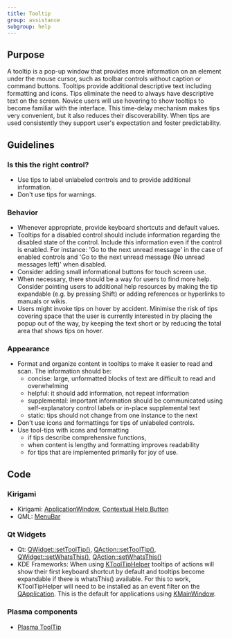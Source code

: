 ```yaml
---
title: Tooltip
group: assistance
subgroup: help
---
```


Purpose
-------

A tooltip is a pop-up window that provides more information on an
element under the mouse cursor, such as toolbar controls without caption
or command buttons. Tooltips provide additional descriptive text
including formatting and icons. Tips eliminate the need to always have
descriptive text on the screen. Novice users will use hovering to show
tooltips to become familiar with the interface. This time-delay
mechanism makes tips very convenient, but it also reduces their
discoverability. When tips are used consistently they support user's
expectation and foster predictability.

Guidelines
----------

### Is this the right control?

-   Use tips to label unlabeled controls and to provide additional
    information.
-   Don't use tips for warnings.

### Behavior

-   Whenever appropriate, provide keyboard shortcuts and default values.
-   Tooltips for a disabled control should include information regarding
    the disabled state of the control. Include this information even if
    the control is enabled. For instance: 'Go to the next unread
    message' in the case of enabled controls and 'Go to the next
    unread message (No unread messages left)' when disabled.
-   Consider adding small informational buttons for touch screen use.
-   When necessary, there should be a way for users to find more help.
    Consider pointing users to additional help resources
    by making the tip expandable (e.g. by pressing Shift) or adding
    references or hyperlinks to manuals or wikis.
-   Users might invoke tips on hover by accident. Minimise the risk of
    tips covering space that the user is currently interested in by
    placing the popup out of the way, by keeping the text short or by
    reducing the total area that shows tips on hover.

### Appearance

-   Format and organize content in tooltips to make it easier to read
    and scan. The information should be:
    -   concise: large, unformatted blocks of text are difficult to read
        and overwhelming
    -   helpful: it should add information, not repeat information
    -   supplemental: important information should be communicated using
        self-explanatory control labels or in-place supplemental text
    -   static: tips should not change from one instance to the next
-   Don't use icons and formattings for tips of unlabeled controls.
-   Use tool-tips with icons and formatting
    -   if tips describe comprehensive functions,
    -   when content is lengthy and formatting improves readability
    -   for tips that are implemented primarily for joy of use.

Code
----

### Kirigami

- Kirigami: [ApplicationWindow](docs:kirigami2;ApplicationWindow), [Contextual Help Button](https://api.kde.org/frameworks/kdeclarative/html/classorg_1_1kde_1_1kcm_1_1ContextualHelpButton.html)
- QML: [MenuBar](https://doc.qt.io/qt-5/qml-qtquick-controls-menubar.html)

### Qt Widgets

- Qt: [QWidget::setToolTip()](https://doc.qt.io/qt-6/qwidget.html#toolTip-prop), [QAction::setToolTip()](https://doc.qt.io/qt-6/qaction.html#toolTip-prop), [QWidget::setWhatsThis()](https://doc.qt.io/qt-6/qwidget.html#whatsThis-prop), [QAction::setWhatsThis()](https://doc.qt.io/qt-6/qaction.html#whatsThis-prop)
- KDE Frameworks: When using [KToolTipHelper](https://api.kde.org/frameworks/kxmlgui/html/classKToolTipHelper.html) tooltips of actions will show their first keyboard shortcut by default and tooltips become expandable if there is whatsThis() available. For this to work, KToolTipHelper will need to be installed as an event filter on the [QApplication](https://doc.qt.io/qt-6/qapplication.html). This is the default for applications using [KMainWindow](https://api.kde.org/frameworks/kxmlgui/html/classKMainWindow.html).

### Plasma components

- [Plasma ToolTip](docs:plasma;ToolTip)

